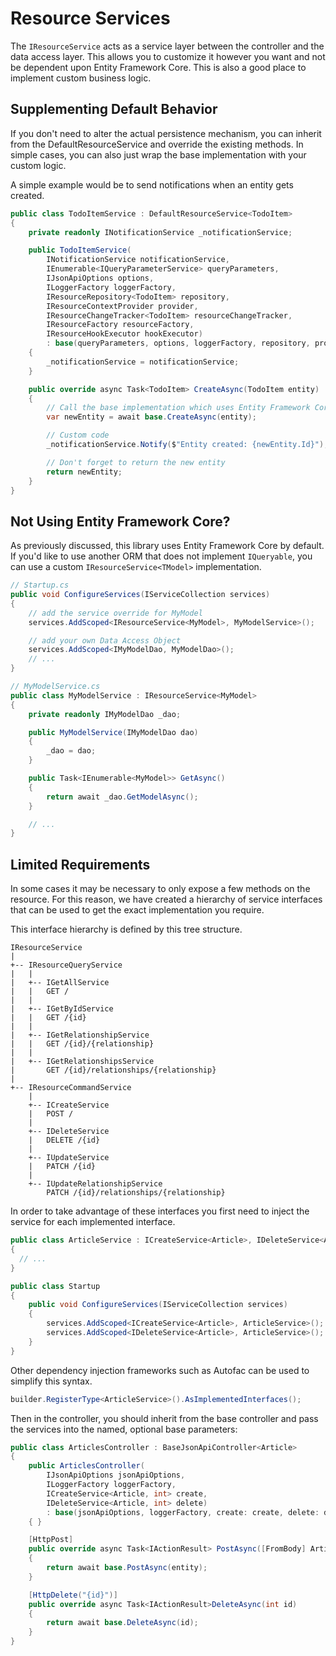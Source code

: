 # Resource Services

The `IResourceService` acts as a service layer between the controller and the data access layer.
This allows you to customize it however you want and not be dependent upon Entity Framework Core.
This is also a good place to implement custom business logic.

## Supplementing Default Behavior
If you don't need to alter the actual persistence mechanism, you can inherit from the DefaultResourceService<TModel> and override the existing methods.
In simple cases, you can also just wrap the base implementation with your custom logic.

A simple example would be to send notifications when an entity gets created.

```c#
public class TodoItemService : DefaultResourceService<TodoItem>
{
    private readonly INotificationService _notificationService;

    public TodoItemService(
        INotificationService notificationService,
        IEnumerable<IQueryParameterService> queryParameters,
        IJsonApiOptions options,
        ILoggerFactory loggerFactory,
        IResourceRepository<TodoItem> repository,
        IResourceContextProvider provider,
        IResourceChangeTracker<TodoItem> resourceChangeTracker,
        IResourceFactory resourceFactory,
        IResourceHookExecutor hookExecutor)
        : base(queryParameters, options, loggerFactory, repository, provider, resourceChangeTracker, resourceFactory, hookExecutor)
    {
        _notificationService = notificationService;
    }

    public override async Task<TodoItem> CreateAsync(TodoItem entity)
    {
        // Call the base implementation which uses Entity Framework Core
        var newEntity = await base.CreateAsync(entity);

        // Custom code
        _notificationService.Notify($"Entity created: {newEntity.Id}");

        // Don't forget to return the new entity
        return newEntity;
    }
}
```

## Not Using Entity Framework Core?

As previously discussed, this library uses Entity Framework Core by default.
If you'd like to use another ORM that does not implement `IQueryable`, you can use a custom `IResourceService<TModel>` implementation.

```c#
// Startup.cs
public void ConfigureServices(IServiceCollection services)
{
    // add the service override for MyModel
    services.AddScoped<IResourceService<MyModel>, MyModelService>();

    // add your own Data Access Object
    services.AddScoped<IMyModelDao, MyModelDao>();
    // ...
}

// MyModelService.cs
public class MyModelService : IResourceService<MyModel>
{
    private readonly IMyModelDao _dao;

    public MyModelService(IMyModelDao dao)
    {
        _dao = dao;
    }

    public Task<IEnumerable<MyModel>> GetAsync()
    {
        return await _dao.GetModelAsync();
    }

    // ...
}
```

## Limited Requirements

In some cases it may be necessary to only expose a few methods on the resource. For this reason, we have created a hierarchy of service interfaces that can be used to get the exact implementation you require.

This interface hierarchy is defined by this tree structure.

```
IResourceService
|
+-- IResourceQueryService
|   |
|   +-- IGetAllService
|   |   GET /
|   |
|   +-- IGetByIdService
|   |   GET /{id}
|   |
|   +-- IGetRelationshipService
|   |   GET /{id}/{relationship}
|   |
|   +-- IGetRelationshipsService
|       GET /{id}/relationships/{relationship}
|
+-- IResourceCommandService
    |
    +-- ICreateService
    |   POST /
    |
    +-- IDeleteService
    |   DELETE /{id}
    |
    +-- IUpdateService
    |   PATCH /{id}
    |
    +-- IUpdateRelationshipService
        PATCH /{id}/relationships/{relationship}
```

In order to take advantage of these interfaces you first need to inject the service for each implemented interface.

```c#
public class ArticleService : ICreateService<Article>, IDeleteService<Article>
{
  // ...
}

public class Startup
{
    public void ConfigureServices(IServiceCollection services)
    {
        services.AddScoped<ICreateService<Article>, ArticleService>();
        services.AddScoped<IDeleteService<Article>, ArticleService>();
    }
}
```

Other dependency injection frameworks such as Autofac can be used to simplify this syntax.

```c#
builder.RegisterType<ArticleService>().AsImplementedInterfaces();
```

Then in the controller, you should inherit from the base controller and pass the services into the named, optional base parameters:

```c#
public class ArticlesController : BaseJsonApiController<Article>
{
    public ArticlesController(
        IJsonApiOptions jsonApiOptions,
        ILoggerFactory loggerFactory,
        ICreateService<Article, int> create,
        IDeleteService<Article, int> delete)
        : base(jsonApiOptions, loggerFactory, create: create, delete: delete)
    { }

    [HttpPost]
    public override async Task<IActionResult> PostAsync([FromBody] Article entity)
    {
        return await base.PostAsync(entity);
    }

    [HttpDelete("{id}")]
    public override async Task<IActionResult>DeleteAsync(int id)
    {
        return await base.DeleteAsync(id);
    }
}
```
